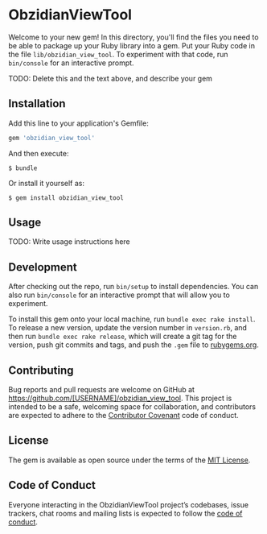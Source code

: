 # ObzidianViewTool

Welcome to your new gem! In this directory, you'll find the files you need to be able to package up your Ruby library into a gem. Put your Ruby code in the file `lib/obzidian_view_tool`. To experiment with that code, run `bin/console` for an interactive prompt.

TODO: Delete this and the text above, and describe your gem

## Installation

Add this line to your application's Gemfile:

```ruby
gem 'obzidian_view_tool'
```

And then execute:

    $ bundle

Or install it yourself as:

    $ gem install obzidian_view_tool

## Usage

TODO: Write usage instructions here

## Development

After checking out the repo, run `bin/setup` to install dependencies. You can also run `bin/console` for an interactive prompt that will allow you to experiment.

To install this gem onto your local machine, run `bundle exec rake install`. To release a new version, update the version number in `version.rb`, and then run `bundle exec rake release`, which will create a git tag for the version, push git commits and tags, and push the `.gem` file to [rubygems.org](https://rubygems.org).

## Contributing

Bug reports and pull requests are welcome on GitHub at https://github.com/[USERNAME]/obzidian_view_tool. This project is intended to be a safe, welcoming space for collaboration, and contributors are expected to adhere to the [Contributor Covenant](http://contributor-covenant.org) code of conduct.

## License

The gem is available as open source under the terms of the [MIT License](https://opensource.org/licenses/MIT).

## Code of Conduct

Everyone interacting in the ObzidianViewTool project’s codebases, issue trackers, chat rooms and mailing lists is expected to follow the [code of conduct](https://github.com/[USERNAME]/obzidian_view_tool/blob/master/CODE_OF_CONDUCT.md).

